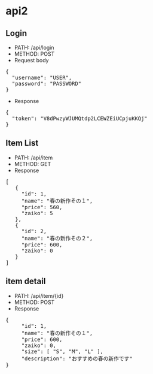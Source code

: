 # api2

## Login
* PATH: /api/login
* METHOD: POST
* Request body
<pre>
{
  "username": "USER",
  "password": "PASSWORD"
}
</pre>
* Response
<pre>
{
  "token": "V8dPwzyWJUMQtdp2LCEWZEiUCpjuKKQj" 
}
</pre>


## Item List
* PATH: /api/item
* METHOD: GET
* Response
<pre>
[
   {
     "id": 1,
     "name": "春の新作その１",
     "price": 560,
     "zaiko": 5
   },
   {
     "id": 2,
     "name": "春の新作その２",
     "price": 600,
     "zaiko": 0
   }
]
</pre>

## item detail
* PATH: /api/item/{id}
* METHOD: POST
* Response
<pre>
{
     "id": 1,
     "name": "春の新作その１",
     "price": 600,
     "zaiko": 0,
     "size": [ "S", "M", "L" ],
     "description": "おすすめの春の新作です"
}
</pre>
